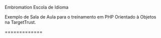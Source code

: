 Embromation Escola de Idioma

Exemplo de Sala de Aula para o treinamento em PHP Orientado à Objetos na TargetTrust.

=============
